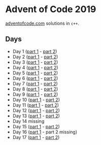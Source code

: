 # Advent of Code 2019

[adventofcode.com](adventofcode.com) solutions in `c++`.

## Days
* Day 1 ([part 1](day1/1_1.cpp) - [part 2](day1/1_2.cpp))
* Day 2 ([part 1](day2/2_1.cpp) - [part 2](day2/2_2.cpp))
* Day 3 ([part 1](day3/3_1.cpp) - [part 2](day3/3_2.cpp))
* Day 4 ([part 1](day4/4_1.cpp) - [part 2](day4/4_2.cpp))
* Day 5 ([part 1](day5/5_1.cpp) - [part 2](day5/5_2.cpp))
* Day 6 ([part 1](day6/6_1.cpp) - [part 2](day6/6_2.cpp))
* Day 7 ([part 1](day7/7_1.cpp) - [part 2](day7/7_2.cpp))
* Day 8 ([part 1](day8/8_1.cpp) - [part 2](day8/8_2.cpp))
* Day 9 ([part 1](day9/9_1.cpp) - [part 2](day9/9_2.cpp))
* Day 10 ([part 1](day10/10_1.cpp) - [part 2](day10/10_2.cpp))
* Day 11 ([part 1](day11/11_1.cpp) - [part 2](day11/11_2.cpp))
* Day 12 ([part 1](day12/12_1.cpp) - [part 2](day12/12_2.cpp))
* Day 13 ([part 1](day13/13_1.cpp) - [part 2](day13/13_2.cpp))
* Day 14 missing
* Day 15 ([part 1](day15/15_1.cpp) - [part 2](day15/15_2.cpp))
* Day 16 ([part 1](day16/16_1.cpp) - part 2 missing)
* Day 17 ([part 1](day17/17_1.cpp) - [part 2](day17/17_2.cpp))
